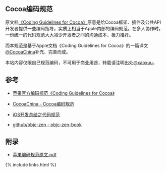 
## Cocoa编码规范

原文档[《Coding Guidelines for Cocoa》](https://developer.apple.com/library/mac/#documentation/Cocoa/Conceptual/CodingGuidelines/CodingGuidelines.html)原意是给Cocoa框架、插件及公共API开发者提供一些编码指导，实质上相当于Apple内部的编码规范。在多人协作时，一份统一的代码规范大大减少开发者之间的沟通成本，极力推荐。

而本规范是基于Apple文档《Coding Guidelines for Cocoa》的一篇译文[@CocoaChina](http://www.cocoachina.com/ios/20150908/13335.html)补充、完善而成。

本站内容仅限自己规范编码，不可用于商业用途，转载请注明出处[@xaoxuu](http://coder.xaoxuu.com)。



## 参考

- [苹果官方编码规范《Coding Guidelines for Cocoa》](https://developer.apple.com/library/content/documentation/Cocoa/Conceptual/CodingGuidelines)

- [CocoaChina - Cocoa编码规范](http://www.cocoachina.com/ios/20150908/13335.html)

- [iOS开发总结之代码规范](http://www.jianshu.com/p/414bb5a53139)

- [github/objc-zen - objc-zen-book](https://github.com/objc-zen/objc-zen-book)

## 附录

- [苹果编码规范原文.pdf](assets/Apple-Coding-Guidelines-for-Cocoa.pdf)

{% include links.html %}
